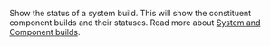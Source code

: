 Show the status of a system build. This will show the constituent component builds and their statuses. Read more about [System and Component builds](#).
